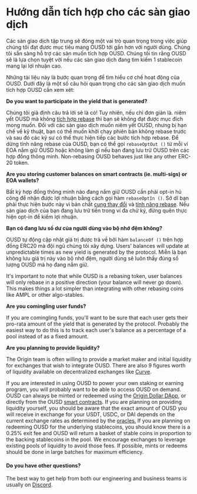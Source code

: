 # Hướng dẫn tích hợp cho các sàn giao dịch

Các sàn giao dịch tập trung sẽ đóng một vai trò quan trọng trong việc giúp chúng tôi đạt đươc mục tiêu mang OUSD tới gần hơn với người dùng. Chúng tôi sẵn sàng hỗ trợ các sàn muốn tích hợp OUSD. Chúng tôi tin rằng OUSD sẽ là lựa chọn tuyệt vời nếu các sàn giao dịch đang tìm kiếm 1 stablecoin mang lại lợi nhuận cao.

Những tài liệu này là bước quan trọng để tìm hiểu cơ chế hoạt động của OUSD. Dưới đây là một số câu hỏi quan trọng cho các sàn giao dịch muốn tích hợp OUSD cần xem xét:

**Do you want to participate in the yield that is generated?**&#x20;

Chúng tôi giả định câu trả lời sẽ là có! Tuy nhiên, nếu chỉ đơn giản là. niêm yết OUSD mà không [tích hợp rebase](../core-concepts/elastic-supply/rebasing-and-smart-contracts.md) thì bạn sẽ không đạt được mục đích mong muốn. Đối với các sàn giao dịch muốn niêm yết OUSD, nhưng bị hạn chế về kỹ thuật, bạn có thể muốn khởi chạy phiên bản không rebase trước và sau đó các kỹ sư có thể thực hiện tiếp các bước tích hợp rebase. Để dừng tính năng rebase của OUSD, bạn có thể gọi `rebaseOptOut ()` từ mỗi ví EOA nắm giữ OUSD hoặc không làm gì nếu bạn đang lưu trữ OUSD trên các hợp đồng thông minh. Non-rebasing OUSD behaves just like any other ERC-20 token.&#x20;

**Are you storing customer balances on smart contracts (ie. multi-sigs) or EOA wallets?**

Bất kỳ hợp đồng thông minh nào đang nắm giữ OUSD cần phải opt-in hủ công để nhận được lợi nhuận bằng cách gọi hàm `rebaseOptIn ()`. Sở dĩ bạn phải thực hiện bước này vì bản chất [cung thay đổi](../core-concepts/elastic-supply/) và [tính năng rebase](../core-concepts/elastic-supply/rebasing-and-smart-contracts.md). Nếu sàn giao dịch của bạn đang lưu trữ tiền trong ví đa chữ ký, đừng quên thực hiện opt-in để kiếm lợi nhuận.

**Bạn có đang lưu số dư của người dùng vào bộ nhớ đệm không?**

OUSD tự động cập nhật giá trị được trả về bởi hàm `balanceOf ()` trên hợp đồng ERC20 mà đội ngũ chúng tôi xây dựng. Users' balances will update at unpredictable times as new yield is generated by the protocol. Miễn là bạn không lưu giá trị này vào bộ nhớ đệm, người dùng sẽ luôn thấy đúng số lượng OUSD mà họ đang nắm giữ.

It's important to note that while OUSD is a rebasing token, user balances will only rebase in a positive direction (your balance will never go down). This makes things a lot simpler than integrating with other rebasing coins like AMPL or other algo-stables.

**Are you comingling user funds?**

If you are comingling funds, you'll want to be sure that each user gets their pro-rata amount of the yield that is generated by the protocol. Probably the easiest way to do this is to track each user's balance as a percentage of a pool instead of as a fixed amount.

**Are you planning to provide liquidity?**

The Origin team is often willing to provide a market maker and initial liquidity for exchanges that wish to integrate OUSD. There are also 9 figures worth of liquidity available on decentralized exchanges like [Curve](https://curve.fi/factory/9).&#x20;

If you are interested in using OUSD to power your own staking or earning program, you will probably want to be able to access OUSD on demand. OUSD can always be minted or redeemed  using the [Origin Dollar DApp](https://www.ousd.com), or directly from the OUSD [smart contracts](../smart-contracts/registry.md). If you are planning on providing liquidity yourself, you should be aware that the exact amount of OUSD you will receive in exchange for your USDT, USDC, or DAI depends on the current exchange rates as determined by the [oracles.](../core-concepts/price-oracles.md) If you are planning on redeeming OUSD for the underlying stablecoins, you should know there is a 0.25% exit fee and OUSD will return a basket of stable coins in proportion to the backing stablecoins in the pool. We encourage exchanges to leverage existing pools of liquidity to avoid those fees. If possible, mints or redeems should be done in large batches for maximum efficiency.&#x20;

#### Do you have other questions?

The best way to get help from both our engineering and business teams is usually on [Discord](https://www.originprotocol.com/discord). &#x20;

